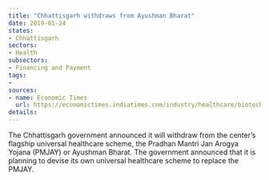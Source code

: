 ```yaml
---
title: "Chhattisgarh withdraws from Ayushman Bharat"
date: 2019-01-24
states:
- Chhattisgarh
sectors:
- Health
subsectors:
- Financing and Payment
tags:
- 
sources:
- name: Economic Times
  url: https://economictimes.indiatimes.com/industry/healthcare/biotech/healthcare/chhattisgarh-govt-to-pull-out-of-ayushman-bharat/articleshow/67550227.cms
details:
---
```


The Chhattisgarh government announced it will withdraw from the center’s flagship universal healthcare scheme, the Pradhan Mantri Jan Arogya Yojana (PMJAY) or Ayushman Bharat. The government announced that it is planning to devise its own universal healthcare scheme to replace the PMJAY.

